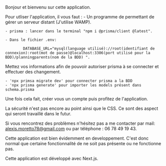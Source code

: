 Bonjour et bienvenu sur cette application.

Pour utliser l'application, il vous faut :
    - Un programme de permettant de gérer un serveur distant (J'utilise WAMP).

    - prisma : lancer dans le terminal "npm i @prisma/client @latest".

    - Dans le fichier .env:

            DATABASE_URL="mysql(language utilisé)://root(identifiant de connexion):root(mot de passe)@localhost:3306(port utilisé pour la BDD)/planningparents(nom de la BDD) ".

Mettez vos informations afin de pouvoir autoriser prisma à se connecter et effectuer des changement.

    - 'npx primsa migrate dev' pour connecter prisma a la BDD
    - 'npx prisma generate' pour importer les models présent dans schema.prisma

Une fois cela fait, créer vous un compte puis profitez de l'application.

La sécurité n'est pas encore au point ainsi que le CSS. Ce sont des aspect qui seront travaillé dans le futur.

Si vous rencontrez des problèmes n'hésitez pas a me contacter par mail: <alexis.moretto78@gmail.com> ou par téléphone : 06 78 49 19 43.

Cette application est bien évidemment en developpement. C'est donc normal que certaine fonctionnalité de ne soit pas présente ou ne fonctionne pas.

Cette application est développé avec Next.js.
